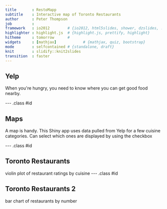 ```yaml
---
title       : RestoMapp
subtitle    : Interactive map of Toronto Restaurants
author      : Peter Thompson
job         : 
framework   : io2012        # {io2012, html5slides, shower, dzslides, ...}
highlighter : highlight.js  # {highlight.js, prettify, highlight}
hitheme     : tomorrow      # 
widgets     : [mathjax]            # {mathjax, quiz, bootstrap}
mode        : selfcontained # {standalone, draft}
knit        : slidify::knit2slides
transition  : faster
---
```








## Yelp
When you're hungry, you need to know where you can get good food nearby.

--- .class #id
## Maps
A map is handy. This Shiny app uses data pulled from Yelp for a few cuisine categories. Can select which ones are displayed by using the checkbox
<!--screenshot -->

--- .class #id 
## Toronto  Restaurants
violin plot of restaurant ratings by cuisine
--- .class #id 
## Toronto Restaurants 2
bar chart of restaurants by number








